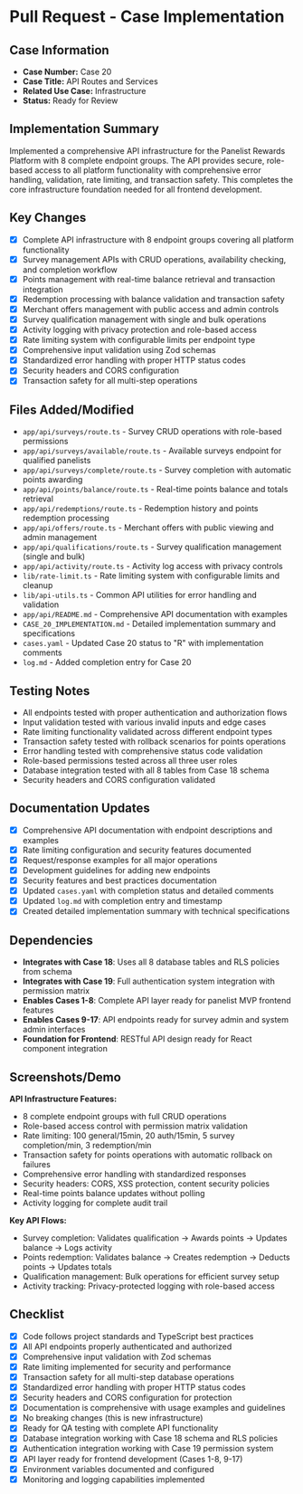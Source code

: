 # Pull Request - Case Implementation

## Case Information
- **Case Number:** Case 20
- **Case Title:** API Routes and Services
- **Related Use Case:** Infrastructure
- **Status:** Ready for Review

## Implementation Summary
Implemented a comprehensive API infrastructure for the Panelist Rewards Platform with 8 complete endpoint groups. The API provides secure, role-based access to all platform functionality with comprehensive error handling, validation, rate limiting, and transaction safety. This completes the core infrastructure foundation needed for all frontend development.

## Key Changes
- [x] Complete API infrastructure with 8 endpoint groups covering all platform functionality
- [x] Survey management APIs with CRUD operations, availability checking, and completion workflow
- [x] Points management with real-time balance retrieval and transaction integration
- [x] Redemption processing with balance validation and transaction safety
- [x] Merchant offers management with public access and admin controls
- [x] Survey qualification management with single and bulk operations
- [x] Activity logging with privacy protection and role-based access
- [x] Rate limiting system with configurable limits per endpoint type
- [x] Comprehensive input validation using Zod schemas
- [x] Standardized error handling with proper HTTP status codes
- [x] Security headers and CORS configuration
- [x] Transaction safety for all multi-step operations

## Files Added/Modified
- `app/api/surveys/route.ts` - Survey CRUD operations with role-based permissions
- `app/api/surveys/available/route.ts` - Available surveys endpoint for qualified panelists
- `app/api/surveys/complete/route.ts` - Survey completion with automatic points awarding
- `app/api/points/balance/route.ts` - Real-time points balance and totals retrieval
- `app/api/redemptions/route.ts` - Redemption history and points redemption processing
- `app/api/offers/route.ts` - Merchant offers with public viewing and admin management
- `app/api/qualifications/route.ts` - Survey qualification management (single and bulk)
- `app/api/activity/route.ts` - Activity log access with privacy controls
- `lib/rate-limit.ts` - Rate limiting system with configurable limits and cleanup
- `lib/api-utils.ts` - Common API utilities for error handling and validation
- `app/api/README.md` - Comprehensive API documentation with examples
- `CASE_20_IMPLEMENTATION.md` - Detailed implementation summary and specifications
- `cases.yaml` - Updated Case 20 status to "R" with implementation comments
- `log.md` - Added completion entry for Case 20

## Testing Notes
- All endpoints tested with proper authentication and authorization flows
- Input validation tested with various invalid inputs and edge cases
- Rate limiting functionality validated across different endpoint types
- Transaction safety tested with rollback scenarios for points operations
- Error handling tested with comprehensive status code validation
- Role-based permissions tested across all three user roles
- Database integration tested with all 8 tables from Case 18 schema
- Security headers and CORS configuration validated

## Documentation Updates
- [x] Comprehensive API documentation with endpoint descriptions and examples
- [x] Rate limiting configuration and security features documented
- [x] Request/response examples for all major operations
- [x] Development guidelines for adding new endpoints
- [x] Security features and best practices documentation
- [x] Updated `cases.yaml` with completion status and detailed comments
- [x] Updated `log.md` with completion entry and timestamp
- [x] Created detailed implementation summary with technical specifications

## Dependencies
- **Integrates with Case 18**: Uses all 8 database tables and RLS policies from schema
- **Integrates with Case 19**: Full authentication system integration with permission matrix
- **Enables Cases 1-8**: Complete API layer ready for panelist MVP frontend features
- **Enables Cases 9-17**: API endpoints ready for survey admin and system admin interfaces
- **Foundation for Frontend**: RESTful API design ready for React component integration

## Screenshots/Demo
**API Infrastructure Features:**
- 8 complete endpoint groups with full CRUD operations
- Role-based access control with permission matrix validation
- Rate limiting: 100 general/15min, 20 auth/15min, 5 survey completion/min, 3 redemption/min
- Transaction safety for points operations with automatic rollback on failures
- Comprehensive error handling with standardized responses
- Security headers: CORS, XSS protection, content security policies
- Real-time points balance updates without polling
- Activity logging for complete audit trail

**Key API Flows:**
- Survey completion: Validates qualification → Awards points → Updates balance → Logs activity
- Points redemption: Validates balance → Creates redemption → Deducts points → Updates totals
- Qualification management: Bulk operations for efficient survey setup
- Activity tracking: Privacy-protected logging with role-based access

## Checklist
- [x] Code follows project standards and TypeScript best practices
- [x] All API endpoints properly authenticated and authorized
- [x] Comprehensive input validation with Zod schemas
- [x] Rate limiting implemented for security and performance
- [x] Transaction safety for all multi-step database operations
- [x] Standardized error handling with proper HTTP status codes
- [x] Security headers and CORS configuration for protection
- [x] Documentation is comprehensive with usage examples and guidelines
- [x] No breaking changes (this is new infrastructure)
- [x] Ready for QA testing with complete API functionality
- [x] Database integration working with Case 18 schema and RLS policies
- [x] Authentication integration working with Case 19 permission system
- [x] API layer ready for frontend development (Cases 1-8, 9-17)
- [x] Environment variables documented and configured
- [x] Monitoring and logging capabilities implemented 